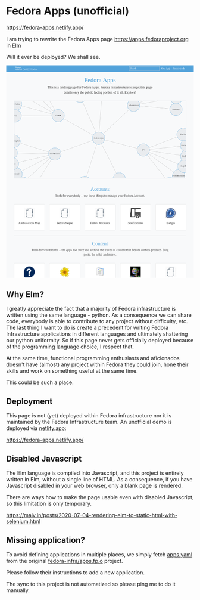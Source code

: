 # Fedora Apps (unofficial)

https://fedora-apps.netlify.app/

I am trying to rewrite the Fedora Apps page
https://apps.fedoraproject.org in [Elm][elm]

Will it ever be deployed? We shall see.

![Screenshot](img/screenshot.png)


## Why Elm?

I greatly appreciate the fact that a majority of Fedora infrastructure
is written using the same language - python. As a consequence we can
share code, everybody is able to contribute to any project without
difficulty, etc. The last thing I want to do is create a precedent
for writing Fedora Infrastructure applications in different languages
and ultimately shattering our python uniformity. So if this page
never gets officially deployed because of the programming language
choice, I respect that.

At the same time, functional programming enthusiasts and aficionados
doesn't have (almost) any project within Fedora they could join, hone
their skills and work on something useful at the same time.

This could be such a place.


## Deployment

This page is not (yet) deployed within Fedora infrastructure nor it is
maintained by the Fedora Infrastructure team. An unofficial demo is
deployed via [netlify.app][netlify-app]:

https://fedora-apps.netlify.app/


## Disabled Javascript

The Elm language is compiled into Javascript, and this project is
entirely written in Elm, without a single line of HTML. As a
consequence, if you have Javascript disabled in your web browser, only
a blank page is rendered.

There are ways how to make the page usable even with disabled
Javascript, so this limitation is only temporary.

https://malv.in/posts/2020-07-04-rendering-elm-to-static-html-with-selenium.html


## Missing application?

To avoid defining applications in multiple places, we simply
fetch [apps.yaml][apps-yaml] from the original
[fedora-infra/apps.fp.o][appsfpo-github] project.

Please follow their instructions to add a new application.

The sync to this project is not automatized so please ping me to do
it manually.



[elm]: https://elm-lang.org/
[apps-yaml]: https://github.com/fedora-infra/apps.fp.o/blob/develop/data/apps.yaml
[appsfpo-github]: https://github.com/fedora-infra/apps.fp.o
[netlify-app]: https://netlify.app/
